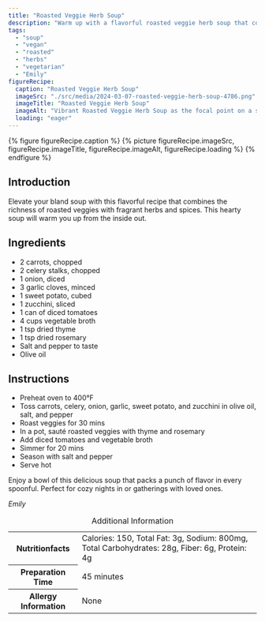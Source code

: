 ```yaml
---
title: "Roasted Veggie Herb Soup"
description: "Warm up with a flavorful roasted veggie herb soup that combines the richness of veggies with fragrant herbs. A cozy and hearty dish perfect for any occasion."
tags:
  - "soup"
  - "vegan"
  - "roasted"
  - "herbs"
  - "vegetarian"
  - "Emily"
figureRecipe: 
  caption: "Roasted Veggie Herb Soup"
  imageSrc: "./src/media/2024-03-07-roasted-veggie-herb-soup-4786.png"
  imageTitle: "Roasted Veggie Herb Soup"
  imageAlt: "Vibrant Roasted Veggie Herb Soup as the focal point on a sleek, uncluttered table setting, evoking warmth and flavor without text or people."
  loading: "eager"
---
```


{% figure figureRecipe.caption %}
{% picture figureRecipe.imageSrc, figureRecipe.imageTitle, figureRecipe.imageAlt, figureRecipe.loading %}
{% endfigure %}

## Introduction

Elevate your bland soup with this flavorful recipe that combines the richness of roasted veggies with fragrant herbs and spices. This hearty soup will warm you up from the inside out.

## Ingredients

- 2 carrots, chopped
- 2 celery stalks, chopped
- 1 onion, diced
- 3 garlic cloves, minced
- 1 sweet potato, cubed
- 1 zucchini, sliced
- 1 can of diced tomatoes
- 4 cups vegetable broth
- 1 tsp dried thyme
- 1 tsp dried rosemary
- Salt and pepper to taste
- Olive oil

## Instructions

- Preheat oven to 400°F
- Toss carrots, celery, onion, garlic, sweet potato, and zucchini in olive oil, salt, and pepper
- Roast veggies for 30 mins
- In a pot, sauté roasted veggies with thyme and rosemary
- Add diced tomatoes and vegetable broth
- Simmer for 20 mins
- Season with salt and pepper
- Serve hot

Enjoy a bowl of this delicious soup that packs a punch of flavor in every spoonful. Perfect for cozy nights in or gatherings with loved ones.

*Emily*

<table><caption class='sr-only'>Additional Information</caption><tr><th>Nutritionfacts</th><td>Calories: 150, Total Fat: 3g, Sodium: 800mg, Total Carbohydrates: 28g, Fiber: 6g, Protein: 4g&nbsp;</td></tr><tr><th>Preparation Time</th><td>45 minutes&nbsp;</td></tr><tr><th>Allergy Information</th><td>None&nbsp;</td></tr></table>

